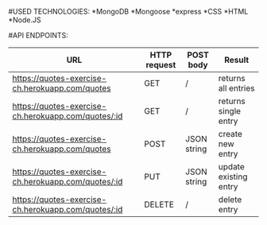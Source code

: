 #USED TECHNOLOGIES:
*MongoDB
*Mongoose
*express
*CSS
*HTML
*Node.JS



#API ENDPOINTS:

URL | HTTP request| POST body| Result
--- | ------------| ---------| -------
https://quotes-exercise-ch.herokuapp.com/quotes | GET| /| returns all entries
https://quotes-exercise-ch.herokuapp.com/quotes/:id| GET| /| returns single entry
https://quotes-exercise-ch.herokuapp.com/quotes| POST|JSON string| create new entry
https://quotes-exercise-ch.herokuapp.com/quotes/:id| PUT| JSON string| update existing entry
https://quotes-exercise-ch.herokuapp.com/quotes/:id | DELETE| /| delete entry
